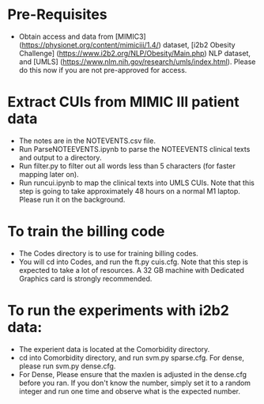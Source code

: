 # Pre-Requisites


* Obtain access and data from [MIMIC3] (https://physionet.org/content/mimiciii/1.4/) dataset, [i2b2 Obesity Challenge] (https://www.i2b2.org/NLP/Obesity/Main.php) NLP dataset, and [UMLS] (https://www.nlm.nih.gov/research/umls/index.html). Please do this now if you are not pre-approved for access.


# Extract CUIs from MIMIC III patient data

* The notes are in the NOTEVENTS.csv file. 
* Run ParseNOTEEVENTS.ipynb to parse the NOTEEVENTS clinical texts and output to a directory.
* Run filter.py to filter out all words less than 5 characters (for faster mapping later on).
* Run runcui.ipynb to map the clinical texts into UMLS CUIs. Note that this step is going to take approximately 48 hours on a normal M1 laptop. Please run it on the background.

# To train the billing code
* The Codes directory is to use for training billing codes.
* You will cd into Codes, and run the ft.py cuis.cfg. Note that this step is expected to take a lot of resources. A 32 GB machine with Dedicated Graphics card is strongly recommended.

# To run the experiments with i2b2 data:
* The experient data is located at the Comorbidity directory.
* cd into Comorbidity directory, and run svm.py sparse.cfg.  For dense, please run svm.py dense.cfg. 
* For Dense, Please ensure that the maxlen is adjusted in the dense.cfg before you ran. If you don't know the number, simply set it to a random integer and run one time and observe what is the expected number.


